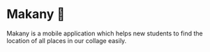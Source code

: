 # Makany :round_pushpin:
Makany is a mobile application which helps new students to find the location of all places in our collage easily.
